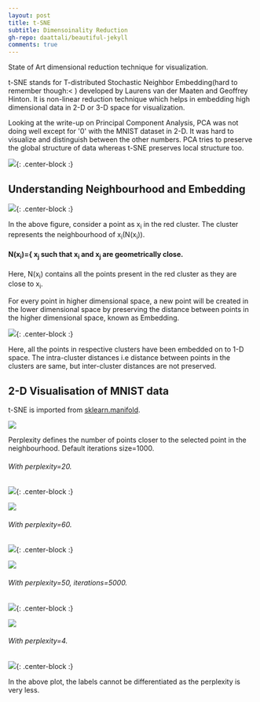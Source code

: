 ```yaml
---
layout: post
title: t-SNE
subtitle: Dimensoinality Reduction
gh-repo: daattali/beautiful-jekyll
comments: true
---
```


State of Art dimensional reduction technique for visualization.

t-SNE stands for T-distributed Stochastic Neighbor Embedding(hard to remember though:< ) developed by Laurens van der Maaten and Geoffrey Hinton. It is non-linear reduction technique which helps in embedding high dimensional data in 2-D or 3-D space for visualization.

Looking at the write-up on Principal Component Analysis, PCA was not doing well except for '0' with the MNIST dataset in 2-D. It was hard to visualize and distinguish between the other numbers. PCA tries to preserve the global structure of data whereas t-SNE preserves local structure too.

<img src="/img/pca/pca9.PNG">{: .center-block :}
 
## Understanding Neighbourhood and Embedding

<img src="/img/tsne/tsne1.PNG">{: .center-block :}

In the above figure, consider a point as x<sub>i</sub> in the red cluster. The cluster represents the neighbourhood of x<sub>i</sub>(N(x<sub>i</sub>)). 

#### N(x<sub>i</sub>)={ x<sub>j</sub> such that x<sub>i</sub> and x<sub>j</sub> are geometrically close.
Here, N(x<sub>i</sub>) contains all the points present in the red cluster as they are close to x<sub>i</sub>.

For every point in higher dimensional space, a new point will be created in the lower dimensional space by preserving the distance between points in the higher dimensional space, known as Embedding.

<img src="/img/tsne/tsne2.PNG">{: .center-block :}

Here, all the points in respective clusters have been embedded on to 1-D space. The intra-cluster distances i.e distance between points in the clusters are same, but inter-cluster distances are not preserved. 

## 2-D Visualisation of MNIST data

t-SNE is imported from [sklearn.manifold](https://scikit-learn.org/stable/modules/generated/sklearn.manifold.TSNE.html).

<img src="/img/tsne/tsne3.PNG">

Perplexity defines the number of points closer to the selected point in the neighbourhood. Default iterations size=1000.

###### With perplexity=20.
<img src="/img/tsne/tsne4.PNG">{: .center-block :}


<img src="/img/tsne/tsne5.PNG">

###### With perplexity=60.
<img src="/img/tsne/tsne6.PNG">{: .center-block :}

<img src="/img/tsne/tsne7.PNG">

###### With perplexity=50, iterations=5000.
<img src="/img/tsne/tsne8.PNG">{: .center-block :}

<img src="/img/tsne/tsne9.PNG">

###### With perplexity=4.
<img src="/img/tsne/tsne10.PNG">{: .center-block :}

In the above plot, the labels cannot be differentiated as the perplexity is very less.



